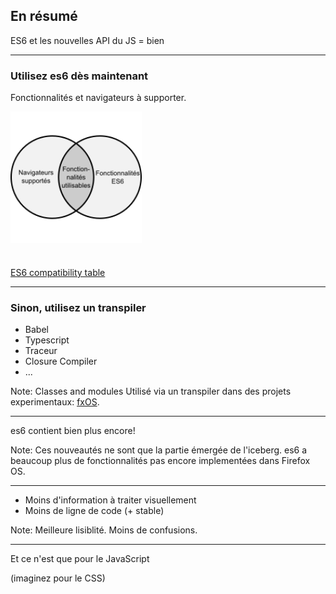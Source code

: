 ## En résumé

ES6 et les nouvelles API du JS = bien

---

### Utilisez es6 dès maintenant

Fonctionnalités et navigateurs à supporter.

<img src="img/supported-features.svg" style="height: 15em; vertical-align: middle; margin-bottom: 25px;" alt="Fonctionnalités" title="Fonctionnalités">

[ES6 compatibility table](https://kangax.github.io/compat-table/es6/)

---

### Sinon, utilisez un transpiler

* Babel
* Typescript
* Traceur
* Closure Compiler
* ...

Note:
Classes and modules
Utilisé via un transpiler dans des projets experimentaux: [fxOS](https://github.com/fxOS).

---

es6 contient bien plus encore!

Note:
Ces nouveautés ne sont que la partie émergée de l'iceberg.
es6 a beaucoup plus de fonctionnalités pas encore implementées dans Firefox OS.

---

* Moins d'information à traiter visuellement
* Moins de ligne de code (+ stable)

Note:
Meilleure lisiblité.
Moins de confusions.

---

Et ce n'est que pour le JavaScript

(imaginez pour le CSS)
